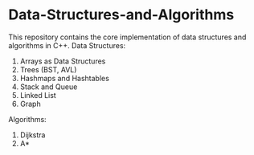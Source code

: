 # Data-Structures-and-Algorithms
This repository contains the core implementation of data structures and algorithms in C++.
Data Structures:

1. Arrays as Data Structures
2. Trees (BST, AVL)
3. Hashmaps and Hashtables 
4. Stack and Queue 
5. Linked List
6. Graph 

Algorithms:
1. Dijkstra
2. A*
